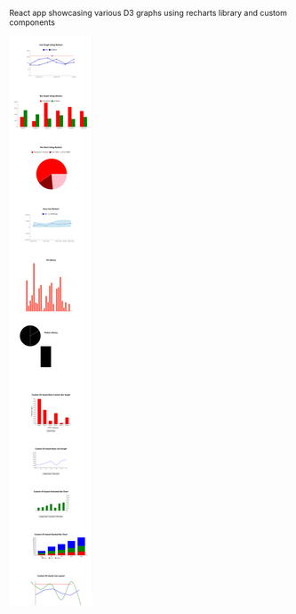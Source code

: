 React app showcasing various D3 graphs using recharts library and custom components

![Alt text](/screenshot2.png?raw=true "ImageTitle")
